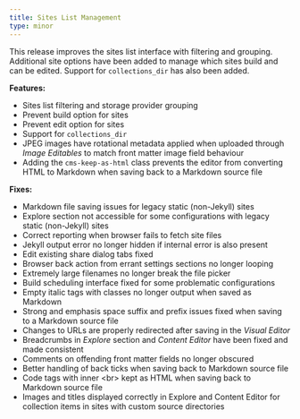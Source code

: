 ```yaml
---
title: Sites List Management
type: minor
---
```


This release improves the sites list interface with filtering and grouping. Additional site options have been added to manage which sites build and can be edited. Support for `collections_dir` has also been added.

**Features:**

* Sites list filtering and storage provider grouping
* Prevent build option for sites
* Prevent edit option for sites
* Support for `collections_dir`
* JPEG images have rotational metadata applied when uploaded through *Image Editables* to match front matter image field behaviour
* Adding the `cms-keep-as-html` class prevents the editor from converting HTML to Markdown when saving back to a Markdown source file

**Fixes:**

* Markdown file saving issues for legacy static (non-Jekyll) sites
* Explore section not accessible for some configurations with legacy static (non-Jekyll) sites
* Correct reporting when browser fails to fetch site files
* Jekyll output error no longer hidden if internal error is also present
* Edit existing share dialog tabs fixed
* Browser back action from errant settings sections no longer looping
* Extremely large filenames no longer break the file picker
* Build scheduling interface fixed for some problematic configurations
* Empty italic tags with classes no longer output when saved as Markdown
* Strong and emphasis space suffix and prefix issues fixed when saving to a Markdown source file
* Changes to URLs are properly redirected after saving in the *Visual Editor*
* Breadcrumbs in *Explore* section and *Content Editor* have been fixed and made consistent
* Comments on offending front matter fields no longer obscured
* Better handling of back ticks when saving back to Markdown source file
* Code tags with inner &lt;br&gt; kept as HTML when saving back to Markdown source file
* Images and titles displayed correctly in Explore and Content Editor for collection items in sites with custom source directories